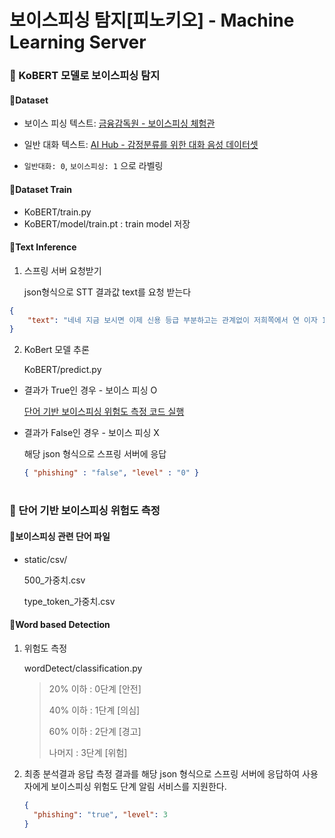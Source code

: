 # 보이스피싱 탐지[피노키오] - Machine Learning Server

<h3>🧸 KoBERT 모델로 보이스피싱 탐지</h3>

<h4>📍Dataset</h4>

- 보이스 피싱 텍스트: [금융감독원 - 보이스피싱 체험관](https://www.fss.or.kr/fss/bbs/B0000203/list.do?menuNo=200686)

- 일반 대화 텍스트: [AI Hub - 감정분류를 위한 대화 음성 데이터셋](https://aihub.or.kr/aihubdata/data/view.do?currMenu=115&topMenu=100&dataSetSn=263)

- `일반대화: 0`, `보이스피싱: 1` 으로 라벨링


<h4>📍Dataset Train</h4>

- KoBERT/train.py
- KoBERT/model/train.pt : train model 저장

<h4>📍Text Inference</h4>

1. 스프링 서버 요청받기

   json형식으로 STT 결과값 text를 요청 받는다
 
```json
{
    "text": "네네 지금 보시면 이제 신용 등급 부분하고는 관계없이 저희쪽에서 연 이자 10프로 이하대에 저금리 대안상품으로 바꿔드림론 이런 상품으로 정부지원상품으로 지원차 연락을 좀 드린거고 현재 이용중이신 고금리건 어디어디 이용중이시죠"
}
```

2. KoBert 모델 추론

   KoBERT/predict.py

- 결과가 True인 경우 - 보이스 피싱 O

  [단어 기반 보이스피싱 위험도 측정 코드 실행](#🧸-단어-기반-보이스피싱-위험도-측정)

- 결과가 False인 경우 - 보이스 피싱 X

  해당 json 형식으로 스프링 서버에 응답
  
  ```json
  { "phishing" : "false", "level" : "0" }
  ```


# <h3>🧸 단어 기반 보이스피싱 위험도 측정</h3>

<h4>📍보이스피싱 관련 단어 파일</h4>

- static/csv/

  500_가중치.csv
  
  type_token_가중치.csv

<h4>📍Word based Detection</h4>

1. 위험도 측정

   wordDetect/classification.py
   
   > 20% 이하 : 0단계 [안전]
   > 
   > 40% 이하 : 1단계 [의심]
   > 
   > 60% 이하 : 2단계 [경고]
   > 
   > 나머지 : 3단계 [위험]

3. 최종 분석결과 응답
   측정 결과를 해당 json 형식으로 스프링 서버에 응답하여
   사용자에게 보이스피싱 위험도 단계 알림 서비스를 지원한다.
   ```json
   { 
     "phishing": "true", "level": 3
   }
   ```
